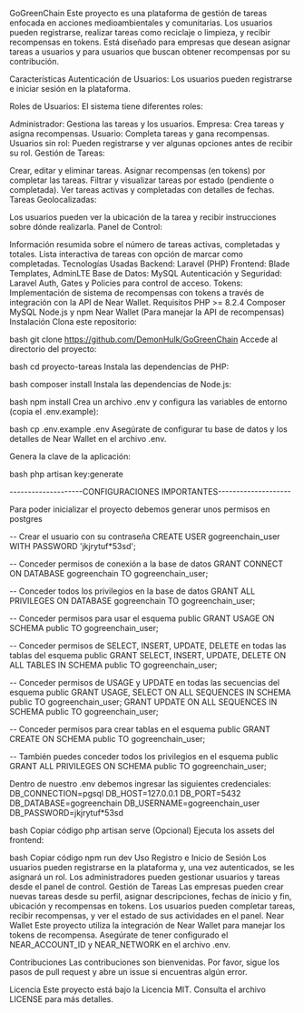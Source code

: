 GoGreenChain
Este proyecto es una plataforma de gestión de tareas enfocada en acciones medioambientales y comunitarias. Los usuarios pueden registrarse, realizar tareas como reciclaje o limpieza, y recibir recompensas en tokens. Está diseñado para empresas que desean asignar tareas a usuarios y para usuarios que buscan obtener recompensas por su contribución.

Características
Autenticación de Usuarios: Los usuarios pueden registrarse e iniciar sesión en la plataforma.

Roles de Usuarios: El sistema tiene diferentes roles:

Administrador: Gestiona las tareas y los usuarios.
Empresa: Crea tareas y asigna recompensas.
Usuario: Completa tareas y gana recompensas.
Usuarios sin rol: Pueden registrarse y ver algunas opciones antes de recibir su rol.
Gestión de Tareas:

Crear, editar y eliminar tareas.
Asignar recompensas (en tokens) por completar las tareas.
Filtrar y visualizar tareas por estado (pendiente o completada).
Ver tareas activas y completadas con detalles de fechas.
Tareas Geolocalizadas:

Los usuarios pueden ver la ubicación de la tarea y recibir instrucciones sobre dónde realizarla.
Panel de Control:

Información resumida sobre el número de tareas activas, completadas y totales.
Lista interactiva de tareas con opción de marcar como completadas.
Tecnologías Usadas
Backend: Laravel (PHP)
Frontend: Blade Templates, AdminLTE
Base de Datos: MySQL
Autenticación y Seguridad: Laravel Auth, Gates y Policies para control de acceso.
Tokens: Implementación de sistema de recompensas con tokens a través de integración con la API de Near Wallet.
Requisitos
PHP >= 8.2.4
Composer
MySQL
Node.js y npm
Near Wallet (Para manejar la API de recompensas)
Instalación
Clona este repositorio:

bash
git clone https://github.com/DemonHulk/GoGreenChain
Accede al directorio del proyecto:

bash
cd proyecto-tareas
Instala las dependencias de PHP:

bash
composer install
Instala las dependencias de Node.js:

bash
npm install
Crea un archivo .env y configura las variables de entorno (copia el .env.example):

bash
cp .env.example .env
Asegúrate de configurar tu base de datos y los detalles de Near Wallet en el archivo .env.

Genera la clave de la aplicación:

bash
php artisan key:generate

--------------------CONFIGURACIONES IMPORTANTES--------------------

Para poder inicializar el proyecto debemos generar unos permisos en postgres

-- Crear el usuario con su contraseña
CREATE USER gogreenchain_user WITH PASSWORD 'jkjrytuf*53sd';

-- Conceder permisos de conexión a la base de datos
GRANT CONNECT ON DATABASE gogreenchain TO gogreenchain_user;

-- Conceder todos los privilegios en la base de datos
GRANT ALL PRIVILEGES ON DATABASE gogreenchain TO gogreenchain_user;

-- Conceder permisos para usar el esquema public
GRANT USAGE ON SCHEMA public TO gogreenchain_user;

-- Conceder permisos de SELECT, INSERT, UPDATE, DELETE en todas las tablas del esquema public
GRANT SELECT, INSERT, UPDATE, DELETE ON ALL TABLES IN SCHEMA public TO gogreenchain_user;

-- Conceder permisos de USAGE y UPDATE en todas las secuencias del esquema public
GRANT USAGE, SELECT ON ALL SEQUENCES IN SCHEMA public TO gogreenchain_user;
GRANT UPDATE ON ALL SEQUENCES IN SCHEMA public TO gogreenchain_user;

-- Conceder permisos para crear tablas en el esquema public
GRANT CREATE ON SCHEMA public TO gogreenchain_user;

-- También puedes conceder todos los privilegios en el esquema public
GRANT ALL PRIVILEGES ON SCHEMA public TO gogreenchain_user;

Dentro de nuestro .env debemos ingresar las siguientes credenciales:
DB_CONNECTION=pgsql
DB_HOST=127.0.0.1
DB_PORT=5432
DB_DATABASE=gogreenchain
DB_USERNAME=gogreenchain_user
DB_PASSWORD=jkjrytuf*53sd

bash
Copiar código
php artisan serve
(Opcional) Ejecuta los assets del frontend:

bash
Copiar código
npm run dev
Uso
Registro e Inicio de Sesión
Los usuarios pueden registrarse en la plataforma y, una vez autenticados, se les asignará un rol.
Los administradores pueden gestionar usuarios y tareas desde el panel de control.
Gestión de Tareas
Las empresas pueden crear nuevas tareas desde su perfil, asignar descripciones, fechas de inicio y fin, ubicación y recompensas en tokens.
Los usuarios pueden completar tareas, recibir recompensas, y ver el estado de sus actividades en el panel.
Near Wallet
Este proyecto utiliza la integración de Near Wallet para manejar los tokens de recompensa. Asegúrate de tener configurado el NEAR_ACCOUNT_ID y NEAR_NETWORK en el archivo .env.

Contribuciones
Las contribuciones son bienvenidas. Por favor, sigue los pasos de pull request y abre un issue si encuentras algún error.

Licencia
Este proyecto está bajo la Licencia MIT. Consulta el archivo LICENSE para más detalles.
